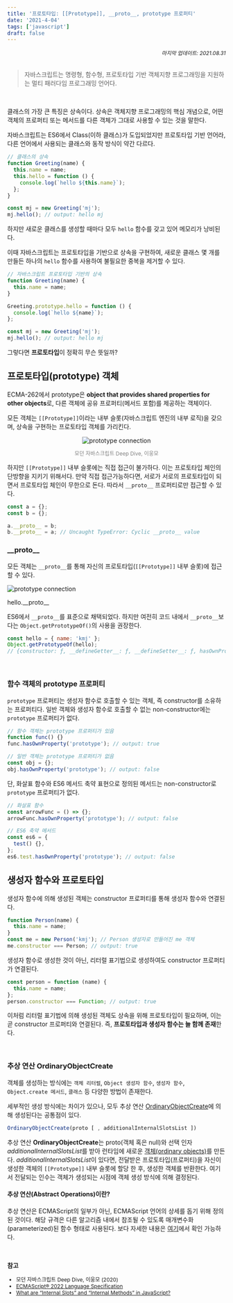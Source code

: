 ```yaml
---
title: '프로토타입: [[Prototype]], __proto__, prototype 프로퍼티'
date: '2021-4-04'
tags: ['javascript']
draft: false
---
```


<div style="font-size: 12px; font-style: italic; text-align: right;">
마지막 업데이트: 2021.08.31
</div>

<br>

> 자바스크립트는 명령형, 함수형, 프로토타입 기반 객체지향 프로그래밍을 지원하는 멀티 패러다임 프로그래밍 언어다.

<br />

클래스의 가장 큰 특징은 상속이다. 상속은 객체지향 프로그래밍의 핵심 개념으로, 어떤 객체의 프로퍼티 또는 메서드를 다른 객체가 그대로 사용할 수 있는 것을 말한다.

자바스크립트는 ES6에서 Class(이하 클래스)가 도입되었지만 <span class="bold">프로토타입 기반 언어</span>라, 다른 언어에서 사용되는 클래스와 동작 방식이 약간 다르다.

```js
// 클래스의 상속
function Greeting(name) {
  this.name = name;
  this.hello = function () {
    console.log(`hello ${this.name}`);
  };
}

const mj = new Greeting('mj');
mj.hello(); // output: hello mj
```

하지만 새로운 클래스를 생성할 때마다 모두 `hello` 함수를 갖고 있어 메모리가 낭비된다.

이때 자바스크립트는 프로토타입을 기반으로 상속을 구현하여, 새로운 클래스 몇 개를 만들든 하나의 `hello` 함수를 사용하여 불필요한 중복을 제거할 수 있다.

```js
// 자바스크립트 프로토타입 기반의 상속
function Greeting(name) {
  this.name = name;
}

Greeting.prototype.hello = function () {
  console.log(`hello ${name}`);
};

const mj = new Greeting('mj');
mj.hello(); // output: hello mj
```

그렇다면 **프로토타입**이 정확히 무슨 뜻일까?

## 프로토타입(prototype) 객체

ECMA-262에서 prototype은 **object that provides shared properties for other objects**로, 다른 객체에 공유 프로퍼티(메서드 포함)를 제공하는 객체이다.

모든 객체는 `[[Prototype]]`이라는 내부 슬롯(자바스크립트 엔진의 내부 로직)을 갖으며, 상속을 구현하는 프로토타입 객체를 가리킨다.

<div style="text-align: center;">
  <img src="https://user-images.githubusercontent.com/58619071/193441027-50ca26c8-f44c-4073-8da1-183758695daf.png" alt="prototype connection">
  <p style="font-size: 12px; color: gray;">모던 자바스크립트 Deep Dive, 이웅모</p>
</div>

하지만 `[[Prototype]]` 내부 슬롯에는 직접 접근이 불가하다. 이는 프로토타입 체인의 단방향을 지키기 위해서다. 만약 직접 접근가능하다면, 서로가 서로의 프로토타입이 되면서 프로토타입 체인이 무한으로 돈다. 따라서 `__proto__` 프로퍼티로만 접근할 수 있다.

```js
const a = {};
const b = {};

a.__proto__ = b;
b.__proto__ = a; // Uncaught TypeError: Cyclic __proto__ value
```

### \_\_proto\_\_

모든 객체는 `__proto__`를 통해 자신의 프로토타입(`[[Prototype]]` 내부 슬롯)에 접근할 수 있다.

<div class="img-div">
  <img src="https://user-images.githubusercontent.com/58619071/193441030-c547ddb6-b48b-44ed-aa65-bc3608d31c20.png" alt="prototype connection">
  <p>hello.__proto__</p>
</div>

ES6에서 `__proto__`를 표준으로 채택되었다. 하지만 여전히 코드 내에서 `__proto__`보다는 `Object.getPrototypeOf()`의 사용을 권장한다.

```js
const hello = { name: 'kmj' };
Object.getPrototypeOf(hello);
// {constructor: ƒ, __defineGetter__: ƒ, __defineSetter__: ƒ, hasOwnProperty: ƒ, __lookupGetter__: ƒ, …}
```

<br />

### 함수 객체의 prototype 프로퍼티

`prototype` 프로퍼티는 생성자 함수로 호출할 수 있는 객체, 즉 <span class="return">constructor</span>를 소유하는 프로퍼티다. 일반 객체와 생성자 함수로 호출할 수 없는
<span class="return">non-constructor</span>에는 `prototype` 프로퍼티가 없다.

```js
// 함수 객체는 prototype 프로퍼티가 있음
function func() {}
func.hasOwnProperty('prototype'); // output: true

// 일반 객체는 prototype 프로퍼티가 없음
const obj = {};
obj.hasOwnProperty('prototype'); // output: false
```

단, 화살표 함수와 ES6 메서드 축약 표현으로 정의된 메서드는 <span class="return">non-constructor</span>로 `prototype` 프로퍼티가 없다.

```js
// 화살표 함수
const arrowFunc = () => {};
arrowFunc.hasOwnProperty('prototype'); // output: false

// ES6 축약 메서드
const es6 = {
  test() {},
};
es6.test.hasOwnProperty('prototype'); // output: false
```

## 생성자 함수와 프로토타입

생성자 함수에 의해 생성된 객체는 <span class="return">constructor</span> 프로퍼티를 통해 생성자 함수와 연결된다.

```js
function Person(name) {
  this.name = name;
}
const me = new Person('kmj'); // Person 생성자로 만들어진 me 객체
me.constructor === Person; // output: true
```

생성자 함수로 생성한 것이 아닌, 리터럴 표기법으로 생성하여도 <span class="return">constructor</span> 프로퍼티가 연결된다.

```js
const person = function (name) {
  this.name = name;
};
person.constructor === Function; // output: true
```

이처럼 리터럴 표기법에 의해 생성된 객체도 상속을 위해 프로토타입이 필요하며, 이는 곧 <span class="return">constructor</span> 프로퍼티와 연결된다. 즉, **프로토타입과 생성자 함수는 늘 함께 존재**한다.

<br>

### 추상 연산 OrdinaryObjectCreate

객체를 생성하는 방식에는 `객체 리터럴`, `Object 생성자 함수`, `생성자 함수`, `Object.create 메서드`, `클래스` 등 다양한 방법이 존재한다.

세부적인 생성 방식에는 차이가 있으나, 모두 추상 연산 <a href="https://tc39.es/ecma262/#sec-ordinaryobjectcreate" target="_blank">OrdinaryObjectCreate</a>에 의해 생성된다는 공통점이 있다.

```js
OrdinaryObjectCreate(proto [ , additionalInternalSlotsList ])
```

추상 연산 **OrdinaryObjectCreate**는 proto(객체 혹은 null)와 선택 인자 *additionalInternalSlotsList*를 받아 런타임에 새로운 <a href="https://tc39.es/ecma262/#ordinary-object" target="_blank">객체(ordinary objects)</a>를 만든다. *additionalInternalSlotsList*이 있다면, 전달받은 프로토타입(프로퍼티)을 자신이 생성한 객체의 `[[Prototype]]` 내부 슬롯에 할당 한 후, 생성한 객체를 반환한다. 여기서 전달되는 인수는 객체가 생성되는 시점에 객체 생성 방식에 의해 결정된다.

#### 추상 연산(Abstract Operations)이란?

추상 연산은 ECMAScript의 일부가 아닌, ECMAScript 언어의 상세를 돕기 위해 정의된 것이다. 해당 규격은 다른 알고리즘 내에서 참조될 수 있도록 매개변수화(parameterized)된 함수 형태로 사용된다. 보다 자세한 내용은 <a href="https://tc39.es/ecma262/#sec-algorithm-conventions-abstract-operations" target="_blank">여기</a>에서 확인 가능하다.

<br />

**참고**

<div style="font-size: 12px;">

- 모던 자바스크립트 Deep Dive, 이웅모 (2020)
- <a href="https://tc39.es/ecma262/" target="_blank">ECMAScript® 2022 Language Specification</a>
- <a href="https://medium.com/jspoint/what-are-internal-slots-and-internal-methods-in-javascript-f2f0f6b38de" target="_blank">What are “Internal Slots” and “Internal Methods” in JavaScript?</a>

</div>
